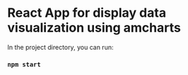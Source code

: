 # React App for display data visualization using amcharts
In the project directory, you can run:

### `npm start`
